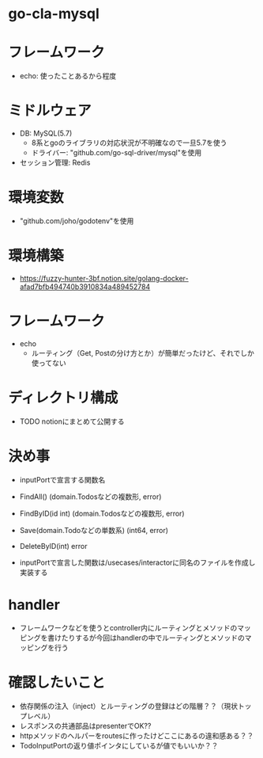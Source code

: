 # go-cla-mysql

# フレームワーク
- echo: 使ったことあるから程度

# ミドルウェア
- DB: MySQL(5.7)
  - 8系とgoのライブラリの対応状況が不明確なので一旦5.7を使う
  - ドライバー: "github.com/go-sql-driver/mysql"を使用
- セッション管理: Redis

# 環境変数
- "github.com/joho/godotenv"を使用

# 環境構築
- https://fuzzy-hunter-3bf.notion.site/golang-docker-afad7bfb494740b3910834a489452784

# フレームワーク
- echo
  - ルーティング（Get, Postの分け方とか）が簡単だったけど、それでしか使ってない

# ディレクトリ構成
- TODO notionにまとめて公開する

# 決め事
- inputPortで宣言する関数名
- FindAll() (domain.Todosなどの複数形, error)
- FindByID(id int) (domain.Todosなどの複数形, error)
- Save(domain.Todoなどの単数系) (int64, error)
- DeleteByID(int) error

- inputPortで宣言した関数は/usecases/interactorに同名のファイルを作成し実装する

# handler
- フレームワークなどを使うとcontroller内にルーティングとメソッドのマッピングを書けたりするが今回はhandlerの中でルーティングとメソッドのマッピングを行う


# 確認したいこと
- 依存関係の注入（inject）とルーティングの登録はどの階層？？（現状トップレベル）
- レスポンスの共通部品はpresenterでOK??
- httpメソッドのヘルパーをroutesに作ったけどここにあるの違和感ある？？
- TodoInputPortの返り値ポインタにしているが値でもいいか？？